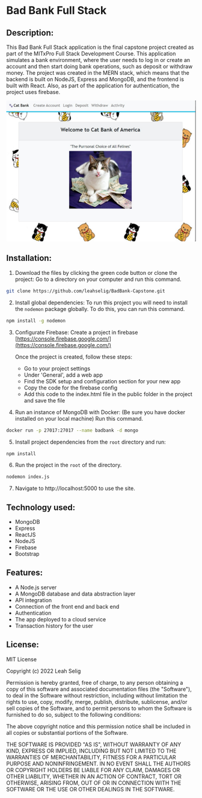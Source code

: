 # Bad Bank Full Stack

## Description:

This Bad Bank Full Stack application is the final capstone project created as part of the MITxPro Full Stack Development Course. This application simulates a bank environment, where the user needs to log in or create an account and then start doing bank operations, such as deposit or withdraw money. The project was created in the MERN stack, which means that the backend is built on NodeJS, Express and MongoDB, and the frontend is built with React. Also, as part of the application for authentication, the project uses firebase.

<img src="Screenshot.jpg" alt="Screenshot of website">

## Installation:

1. Download the files by clicking the green code button or clone the project: Go to a directory on your computer and run this command.

```bash
git clone https://github.com/leahselig/BadBank-Capstone.git
```

2. Install global dependencies: To run this project you will need to install the `nodemon` package globally. To do this, you can run this command.

```bash
npm install -g nodemon
```

3. Configurate Firebase: Create a project in firebase [https://console.firebase.google.com/](https://console.firebase.google.com/)

   Once the project is created, follow these steps:

   - Go to your project settings
   - Under 'General', add a web app
   - Find the SDK setup and configuration section for your new app
   - Copy the code for the firebase config
   - Add this code to the index.html file in the public folder in the project and save the file

4. Run an instance of MongoDB with Docker: (Be sure you have docker installed on your local machine) Run this command.

```bash
docker run -p 27017:27017 --name badbank -d mongo
```

5. Install project dependencies from the `root` directory and run:

```bash
npm install
```

6. Run the project in the `root` of the directory.

```bash
nodemon index.js
```

7. Navigate to http://localhost:5000 to use the site.

## Technology used:

- MongoDB
- Express
- ReactJS
- NodeJS
- Firebase
- Bootstrap

## Features:

- A Node.js server
- A MongoDB database and data abstraction layer
- API integration
- Connection of the front end and back end
- Authentication
- The app deployed to a cloud service
- Transaction history for the user

## License:

MIT License

Copyright (c) 2022 Leah Selig

Permission is hereby granted, free of charge, to any person obtaining a copy
of this software and associated documentation files (the "Software"), to deal
in the Software without restriction, including without limitation the rights
to use, copy, modify, merge, publish, distribute, sublicense, and/or sell
copies of the Software, and to permit persons to whom the Software is
furnished to do so, subject to the following conditions:

The above copyright notice and this permission notice shall be included in all
copies or substantial portions of the Software.

THE SOFTWARE IS PROVIDED "AS IS", WITHOUT WARRANTY OF ANY KIND, EXPRESS OR
IMPLIED, INCLUDING BUT NOT LIMITED TO THE WARRANTIES OF MERCHANTABILITY,
FITNESS FOR A PARTICULAR PURPOSE AND NONINFRINGEMENT. IN NO EVENT SHALL THE
AUTHORS OR COPYRIGHT HOLDERS BE LIABLE FOR ANY CLAIM, DAMAGES OR OTHER
LIABILITY, WHETHER IN AN ACTION OF CONTRACT, TORT OR OTHERWISE, ARISING FROM,
OUT OF OR IN CONNECTION WITH THE SOFTWARE OR THE USE OR OTHER DEALINGS IN THE
SOFTWARE.
